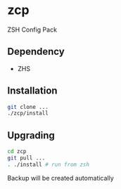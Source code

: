# zcp
ZSH Config Pack

## Dependency

* ZHS

## Installation

```bash
git clone ...
./zcp/install
```


## Upgrading

```bash
cd zcp
git pull ...
. ./install # run from zsh
```

Backup will be created automatically

